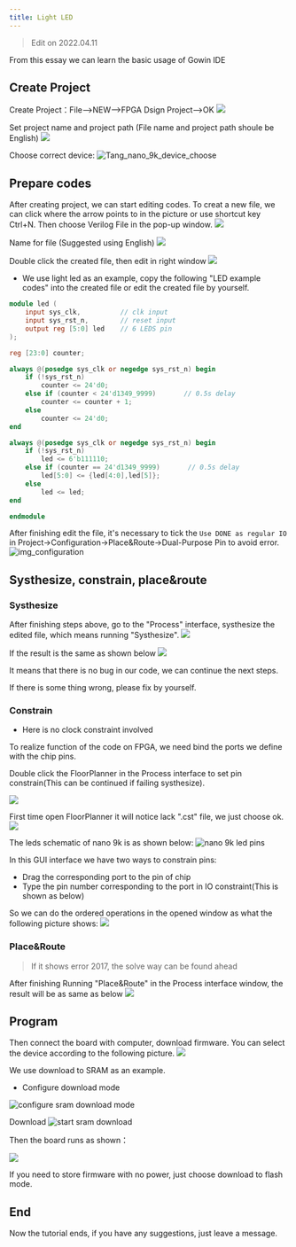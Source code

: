 ```yaml
---
title: Light LED
---
```


> Edit on 2022.04.11

From this essay we can learn the basic usage of Gowin IDE

## Create Project

Create Project：File-->NEW-->FPGA Dsign Project-->OK
![](./../../../../../zh/tang/Tang-Nano/assets/LED-1.png)

Set project name and project path (File name and project path shoule be English)
![](./../../../../../zh/tang/Tang-Nano/assets/LED-2.png)

Choose correct device: 
![Tang_nano_9k_device_choose](./../../../../../zh/tang/Tang-Nano-9K/nano_9k/Tang_nano_9k_Device_choose.png)

## Prepare codes

After creating project, we can start editing codes. 
To creat a new file, we can click where the arrow points to in the picture or use shortcut key Ctrl+N.
Then choose Verilog File in the pop-up window.
![](./../../../../../zh/tang/Tang-Nano/assets/LED-5.png)

Name for file (Suggested using English)
![](./../../../../../zh/tang/Tang-Nano/assets/LED-6.png)

Double click the created file, then edit in right window
![](./../../../../../zh/tang/Tang-Nano/assets/LED-7.png)

- We use light led as an example, copy the following "LED example codes" into the created file or edit the created file by yourself.  

~~~v
module led (
    input sys_clk,          // clk input
    input sys_rst_n,        // reset input
    output reg [5:0] led    // 6 LEDS pin
);

reg [23:0] counter;

always @(posedge sys_clk or negedge sys_rst_n) begin
    if (!sys_rst_n)
        counter <= 24'd0;
    else if (counter < 24'd1349_9999)       // 0.5s delay
        counter <= counter + 1;
    else
        counter <= 24'd0;
end

always @(posedge sys_clk or negedge sys_rst_n) begin
    if (!sys_rst_n)
        led <= 6'b111110;
    else if (counter == 24'd1349_9999)       // 0.5s delay
        led[5:0] <= {led[4:0],led[5]};
    else
        led <= led;
end

endmodule
~~~

After finishing edit the file, it's necessary to tick the `Use DONE as regular IO` in Project->Configuration->Place&Route->Dual-Purpose Pin to avoid error.
![img_configuration](./../../../../../zh/tang/Tang-Nano-9K/nano_9k/LED_Configuration.png)

## Systhesize, constrain, place&route

### Systhesize

After finishing steps above, go to the "Process" interface, systhesize the edited file, which means running "Systhesize". 
![](./../../../../../zh/tang/Tang-Nano-9K/nano_9k/nano_9k_synthsize.png)

If the result is the same as shown below
![](./../../../../../zh/tang/Tang-Nano/assets/LED.png) 

It means that there is no bug in our code, we can continue the next steps. 

If there is some thing wrong, please fix by yourself. 

### Constrain

- Here is no clock constraint involved

To realize function of the code on FPGA, we need bind the ports we define with the chip pins.

Double click the FloorPlanner in the Process interface to set pin constrain(This can be continued if failing systhesize). 

![](./../../assets/examples/led_pjt_2.png)

First time open FloorPlanner it will notice lack ".cst" file, we just choose ok. 
![](./../../../../../zh/tang/Tang-Nano/assets/LED-9.png)

The leds schematic of nano 9k is as shown below:
![](./../../../../../zh/tang/Tang-Nano-9K/nano_9k/LED_Pins.png "nano 9k led pins")

In this GUI interface we have two ways to constrain pins:
- Drag the corresponding port to the pin of chip
- Type the pin number corresponding to the port in IO constraint(This is shown as below)

So we can do the ordered operations in the opened window as what the following picture shows:
![](./../../../../../zh/tang/Tang-Nano-9K/nano_9k/LED_FloorPlanner.png)


### Place&Route

> If it shows error 2017, the solve way can be found ahead 

After finishing Running "Place&Route" in the Process interface window, the result will be as same as below
![](./../../../../../zh/tang/Tang-Nano-9K/nano_9k/LED_Place&Route.png)

## Program

Then connect the board with computer, download firmware.
You can select the device according to the following picture.
![](./../../../../../zh/tang/Tang-Nano-9K/nano_9k/nano_9k_device_scan.png)

We use download to SRAM as an example.
- Configure download mode

![](./../../../../../zh/tang/Tang-Nano-9K/nano_9k/nano_9k_sram_program.png "configure sram download mode")

Download
![](./../../../../../zh/tang/Tang-Nano-9K/nano_9k/nano_9k_sram_download.png "start sram download")

Then the board runs as shown：

![](./../../../../../zh/tang/Tang-Nano-9K/nano_9k/blink.gif)

If you need to store firmware with no power, just choose download to flash mode.

## End

Now the tutorial ends, if you have any suggestions, just leave a message.
